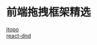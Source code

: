 # 前端拖拽框架精选
[jtopo](http://www.jtopo.com/index.html)  
[react-dnd](http://react-dnd.github.io/react-dnd/about)